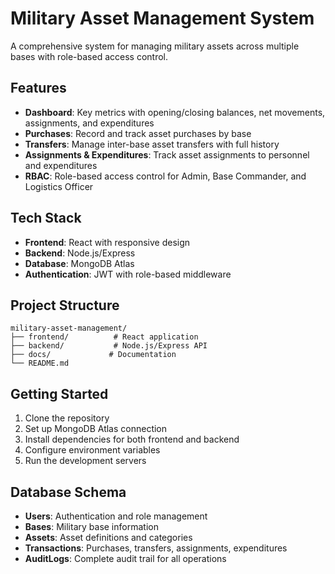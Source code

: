 # Military Asset Management System

A comprehensive system for managing military assets across multiple bases with role-based access control.

## Features

- **Dashboard**: Key metrics with opening/closing balances, net movements, assignments, and expenditures
- **Purchases**: Record and track asset purchases by base
- **Transfers**: Manage inter-base asset transfers with full history
- **Assignments & Expenditures**: Track asset assignments to personnel and expenditures
- **RBAC**: Role-based access control for Admin, Base Commander, and Logistics Officer

## Tech Stack

- **Frontend**: React with responsive design
- **Backend**: Node.js/Express
- **Database**: MongoDB Atlas
- **Authentication**: JWT with role-based middleware

## Project Structure

```
military-asset-management/
├── frontend/          # React application
├── backend/           # Node.js/Express API
├── docs/             # Documentation
└── README.md
```

## Getting Started

1. Clone the repository
2. Set up MongoDB Atlas connection
3. Install dependencies for both frontend and backend
4. Configure environment variables
5. Run the development servers

## Database Schema

- **Users**: Authentication and role management
- **Bases**: Military base information
- **Assets**: Asset definitions and categories
- **Transactions**: Purchases, transfers, assignments, expenditures
- **AuditLogs**: Complete audit trail for all operations

